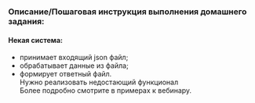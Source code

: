 ### Описание/Пошаговая инструкция выполнения домашнего задания:

#### Некая система:
* принимает входящий json файл;
* обрабатывает данные из файла;
* формирует ответный файл.  
Нужно реализовать недостающий функционал  
Более подробно смотрите в примерах к вебинару.

